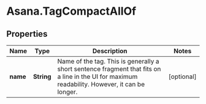 # Asana.TagCompactAllOf

## Properties

Name | Type | Description | Notes
------------ | ------------- | ------------- | -------------
**name** | **String** | Name of the tag. This is generally a short sentence fragment that fits on a line in the UI for maximum readability. However, it can be longer. | [optional] 


